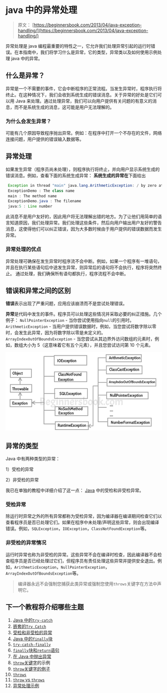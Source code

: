 # java 中的异常处理

> 原文： [https://beginnersbook.com/2013/04/java-exception-handling/](https://beginnersbook.com/2013/04/java-exception-handling/)

异常处理是 java 编程最重要的特性之一，它允许我们处理异常引起的运行时错误。在本指南中，我们将学习什么是异常，它的类型，异常类以及如何使用示例处理 java 中的异常。

## 什么是异常？

异常是一个不需要的事件，它会中断程序的正常流程。当发生异常时，程序执行将终止。在这种情况下，我们会收到系统生成的错误消息。关于异常的好处是它们可以用 Java 来处理。通过处理异常，我们可以向用户提供有关问题的有意义的消息，而不是系统生成的消息，这可能是用户无法理解的。

### 为什么会发生异常？

可能有几个原因导致程序抛出异常。例如：在程序中打开一个不存在的文件，网络连接问题，用户提供的错误输入数据等。

## 异常处理

如果发生异常（程序员尚未处理），则程序执行将终止，并向用户显示系统生成的错误消息。例如，查看下面的系统生成异常：
**系统生成的异常在**下面给出

```java
 Exception in thread "main" java.lang.ArithmeticException: / by zero at ExceptionDemo.main(ExceptionDemo.java:5)
 ExceptionDemo : The class name
 main : The method name
 ExceptionDemo.java : The filename
 java:5 : Line number
```

此消息不是用户友好的，因此用户将无法理解出错的地方。为了让他们用简单的语言知道原因，我们处理异常。我们处理这些条件，然后向用户输出用户友好的警告消息，这使得他们可以纠正错误，因为大多数时候由于用户提供的错误数据而发生异常。

### 异常处理的优点

异常处理可确保在发生异常时程序流不会中断。例如，如果一个程序有一堆语句，并且在执行某些语句后中途发生异常，则异常后的语句将不会执行，程序将突然终止。
通过处理，我们确保所有语句都执行，程序流程不会中断。

## 错误和异常之间的区别

**错误**表示出现了严重问题，应用应该崩溃而不是尝试处理错误。

**异常**是代码中发生的事件。程序员可以处理这些情况并采取必要的纠正措施。几个例子：
`NullPointerException` - 当你尝试使用指向`null`的引用时。
`ArithmeticException` - 当用户提供错误数据时，例如，当您尝试将数字除以零时，会发生此异常，因为将数字除以零是未定义的。
`ArrayIndexOutOfBoundsException` - 当您尝试从其边界外访问数组的元素时，例如，数组大小为 5（这意味着它有五个元素），并且您尝试访问第 10 个元素。


![Exception classes hierarchy](img/28f90627b0e8b73e86243d3c86fbc3f9.jpg)

## 异常的类型

Java 中有两种类型的异常：

1）受检的异常

2）非受检的异常

我已在单独的教程中详细介绍了这一点： [Java](https://beginnersbook.com/2013/04/java-checked-unchecked-exceptions-with-examples/) 中的受检和非受检异常。

### 受检异常

除运行时异常之外的所有异常都称为受检异常，因为编译器在编译期间检查它们以查看程序员是否已处理它们。如果在程序中未处理/声明这些异常，则会出现编译错误。例如，`SQLException`，`IOException`，`ClassNotFoundException`等。

### 非受检的异常情况

运行时异常也称为非受检的异常。这些异常不会在编译时检查，因此编译器不会检查程序员是否已经处理过它们，但程序员有责任处理这些异常并提供安全退出。例如，`ArithmeticException`，`NullPointerException`，`ArrayIndexOutOfBoundsException`等。

> 编译器永远不会强制您捕获此类异常或强制您使用`throws`关键字在方法中声明它。

## 下一个教程将介绍哪些主题

1.  [Java 中的`try-catch`](https://beginnersbook.com/2013/04/try-catch-in-java/)
2.  [嵌套的`Try Catch`](https://beginnersbook.com/2013/04/nested-try-catch/)
3.  [受检和非受检的异常](https://beginnersbook.com/2013/04/java-checked-unchecked-exceptions-with-examples/)
4.  [Java 中的`finally`块](https://beginnersbook.com/2013/04/java-finally-block/)
5.  [`try-catch-finally`](https://beginnersbook.com/2013/05/flow-in-try-catch-finally/)
6.  [`finally`块和`return`语句](https://beginnersbook.com/2013/05/java-finally-return/)
7.  [在 Java 中抛出异常](https://beginnersbook.com/2013/04/throw-in-java/)
8.  [`throw`关键字](https://beginnersbook.com/2013/12/throw-keyword-example-in-java/)的示例
9.  [`throw`关键字的例子](https://beginnersbook.com/2013/12/throws-keyword-example-in-java/)
10.  [`throws`](https://beginnersbook.com/2013/04/java-throws/)
11.  [`throw` vs `throws`](https://beginnersbook.com/2013/04/difference-between-throw-and-throws-in-java/)
12.  [异常处理示例](https://beginnersbook.com/2013/04/exception-handling-examples/)